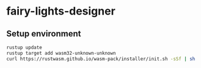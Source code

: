 # fairy-lights-designer

## Setup environment

```bash
rustup update
rustup target add wasm32-unknown-unknown
curl https://rustwasm.github.io/wasm-pack/installer/init.sh -sSf | sh
```